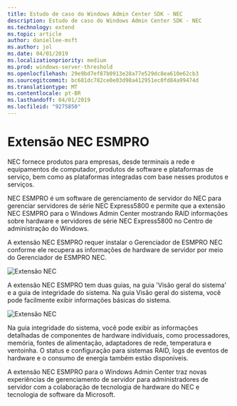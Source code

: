 ```yaml
---
title: Estudo de caso do Windows Admin Center SDK - NEC
description: Estudo de caso do Windows Admin Center SDK - NEC
ms.technology: extend
ms.topic: article
author: daniellee-msft
ms.author: jol
ms.date: 04/01/2019
ms.localizationpriority: medium
ms.prod: windows-server-threshold
ms.openlocfilehash: 29e9bd7ef87b0913e28a77e529dc8ea610e62cb3
ms.sourcegitcommit: bc681dc782ce0e03d98a412951ec0fd84a99474d
ms.translationtype: MT
ms.contentlocale: pt-BR
ms.lasthandoff: 04/01/2019
ms.locfileid: "9275850"
---
```

# Extensão NEC ESMPRO

NEC fornece produtos para empresas, desde terminais a rede e equipamentos de computador, produtos de software e plataformas de serviço, bem como as plataformas integradas com base nesses produtos e serviços.

NEC ESMPRO é um software de gerenciamento de servidor do NEC para gerenciar servidores de série NEC Express5800 e permite que a extensão NEC ESMPRO para o Windows Admin Center mostrando RAID informações sobre hardware e servidores de série NEC Express5800 no Centro de administração do Windows.

A extensão NEC ESMPRO requer instalar o Gerenciador de ESMPRO NEC conforme ele recupera as informações de hardware de servidor por meio do Gerenciador de ESMPRO NEC.

![Extensão NEC](../../media/extend-case-study-nec/nec-1.png)

A extensão NEC ESMPRO tem duas guias, na guia 'Visão geral do sistema' e a guia de integridade do sistema. Na guia Visão geral do sistema, você pode facilmente exibir informações básicas do sistema.

![Extensão NEC](../../media/extend-case-study-nec/nec-2.png)

Na guia integridade do sistema, você pode exibir as informações detalhadas de componentes de hardware individuais, como processadores, memória, fontes de alimentação, adaptadores de rede, temperatura e ventoinha. O status e configuração para sistemas RAID, logs de eventos de hardware e o consumo de energia também estão disponíveis.

A extensão NEC ESMPRO para o Windows Admin Center traz novas experiências de gerenciamento de servidor para administradores de servidor com a colaboração de tecnologia de hardware do NEC e tecnologia de software da Microsoft.